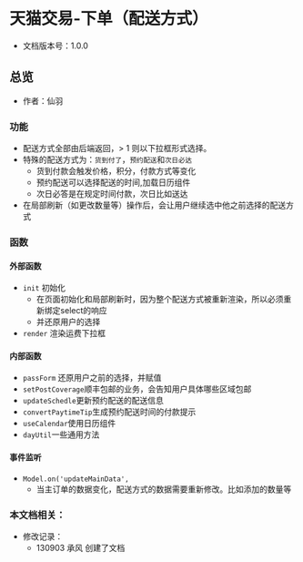 # 天猫交易-下单（配送方式）
* 文档版本号：1.0.0

## 总览
* 作者：仙羽

### 功能
* 配送方式全部由后端返回，> 1 则以下拉框形式选择。
* 特殊的配送方式为：`货到付了`，`预约配送`和`次日必达`
  * 货到付款会触发价格，积分，付款方式等变化
  * 预约配送可以选择配送的时间,加载日历组件
  * 次日必答是在规定时间付款，次日比如送达
* 在局部刷新（如更改数量等）操作后，会让用户继续选中他之前选择的配送方式

### 函数
#### 外部函数
* `init` 初始化
  * 在页面初始化和局部刷新时，因为整个配送方式被重新渲染，所以必须重新绑定select的响应
  * 并还原用户的选择
* `render` 渲染运费下拉框

#### 内部函数
* `passForm` 还原用户之前的选择，并赋值
* `setPostCoverage`顺丰包邮的业务，会告知用户具体哪些区域包邮
* `updateSchedle`更新预约配送的配送信息
* `convertPaytimeTip`生成预约配送时间的付款提示
* `useCalendar`使用日历组件
* `dayUtil`一些通用方法

#### 事件监听
* `Model.on('updateMainData',`
  * 当主订单的数据变化，配送方式的数据需要重新修改。比如添加的数量等

### 本文档相关：
* 修改记录：
  * 130903 承风 创建了文档







